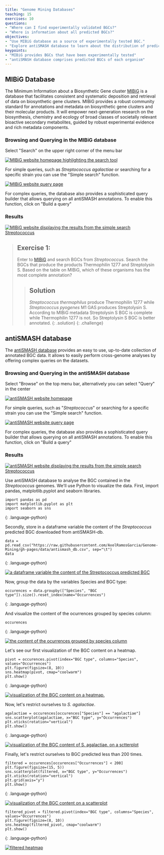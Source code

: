 ```yaml
---
title: "Genome Mining Databases"
teaching: 15
exercises: 10
questions:
- "Where can I find experimentally validated BGCs?"
- "Where is information about all predicted BGCs?"
objectives:
- "Use MIBiG database as a source of experimentally tested BGC."
- "Explore antiSMASH database to learn about the distribution of predicted BGC."
keypoints:
- "MIBiG provides BGCs that have been experimentally tested"
- "antiSMASH database comprises predicted BGCs of each organism"
---
```

## MIBiG Database
The Minimum Information about a Biosynthetic Gene cluster 
[MIBiG](https://mibig.secondarymetabolites.org/repository) 
is a database that facilitates consistent and systematic deposition 
and retrieval of data on biosynthetic gene clusters. MIBiG provides 
a robust community standard for annotations and metadata on 
biosynthetic gene clusters and their molecular products. It will 
empower next-generation research on the biosynthesis, chemistry 
and ecology of broad classes of societally relevant bioactive 
secondary metabolites, guided by robust experimental evidence 
and rich metadata components.

### Browsing and Querying in the MIBiG database

Select "Search" on the upper right corner of the menu bar


<a href="{{ page.root }}/fig/MIBiG_search.png">
  <img src="{{ page.root }}/fig/MIBiG_search.png" alt="MIBiG website homepage highlighting the search tool" />
</a>

For simple queries, such as _Streptococcus agalactiae_ or searching for a specific strain you can use the "Simple search"  function.

<a href="{{ page.root }}/fig/MIBiG_query.png">
  <img src="{{ page.root }}/fig/MIBiG_query.png" alt="MIBiG website query page" />
</a>

For complex queries, the database also provides a sophisticated query builder that allows querying on all antiSMASH annotations. To enable this function, click on "Build a query"

### Results

<a href="{{ page.root }}/fig/MIBiG_results.png">
  <img src="{{ page.root }}/fig/MIBiG_results.png" alt="MIBiG website displaying the results from the simple search Streptococcus" />
</a>

> ## Exercise 1: 
> Enter to [MIBiG](https://mibig.secondarymetabolites.org/) and search BGCs from *Streptococcus*. Search the BGCs that produce the products Thermophilin 1277 and Streptolysin S. Based on the table on MIBiG, which of these organisms has the most complete annotation?
> 
> > ## Solution
> > _Streptococcus thermophilus_ produce Thermophilin 1277 while _Streptococcus pyogenes_ M1 GAS produces Streptolysin S.
> > According to MIBiG metadata Streptolysin S BGC is complete while Thermophilin 1277 is not.
> > So Streptolysin S BGC is better annotated. 
> {: .solution}
{: .challenge}



## antiSMASH database
The [antiSMASH database](https://antismash-db.secondarymetabolites.org/) 
provides an easy to use, up-to-date collection of 
annotated BGC data. It allows to easily perform cross-genome 
analyses by offering complex queries on the datasets.

### Browsing and Querying in the antiSMASH database
Select "Browse" on the top menu bar, alternatively you can select "Query" in the center

<a href="{{ page.root }}/fig/antiSMASH_db.png">
  <img src="{{ page.root }}/fig/antiSMASH_db.png" alt="antiSMASH website homepage" />
</a>

For simple queries, such as "_Streptococcus_" or searching for a 
specific strain you can use the "Simple search" function.

<a href="{{ page.root }}/fig/antiSMASH_search.png">
  <img src="{{ page.root }}/fig/antiSMASH_search.png" alt="antiSMASH website query page" />
</a>

For complex queries, the database also provides a sophisticated query 
builder that allows querying on all antiSMASH annotations. To enable 
this function, click on "Build a query"

### Results

<a href="{{ page.root }}/fig/antiSMASH_query.png">
  <img src="{{ page.root }}/fig/antiSMASH_query.png" alt="antiSMASH website displaying the results from the simple search Streptococcus" />
</a>

Use antiSMASH database to analyse the BGC contained in 
the _Streptococcus_ genomes. We'll use Python to visualize
the data. First, import pandas, matplotlib.pyplot and seaborn
libraries.
  
~~~
import pandas as pd
import matplotlib.pyplot as plt
import seaborn as sns
~~~
{: .language-python}

Secondly, store in a dataframe variable the content of the
_Streptococcus_ predicted BGC downloaded from antiSMASH-db.  

~~~
data = pd.read_csv("https://raw.githubusercontent.com/AxelRamosGarcia/Genome-Mining/gh-pages/data/antismash_db.csv", sep="\t")
data
~~~
{: .language-python}

<a href="{{ page.root }}/fig/21-08-24-chapter9-table.png">
  <img src="{{ page.root }}/fig/21-08-24-chapter9-table.png" alt="a dataframe variable the content of the Streptococcus predicted BGC" />
</a>

Now, group the data by the variables Species and BGC type:  
~~~
occurences = data.groupby(["Species", "BGC type"]).size().reset_index(name="Occurrences")
~~~
{: .language-python}

And visualize the content of the ocurrences grouped by species column:  
~~~
occurences
~~~
{: .language-python}  

<a href="{{ page.root }}/fig/21-08-24-chapter9-occurences.png">
  <img src="{{ page.root }}fig/21-08-24-chapter9-occurences.png" alt="the content of the ocurrences grouped by species column" />
</a>

Let's see our first visualization of the BGC content on a heatmap.

~~~
pivot = occurences.pivot(index="BGC type", columns="Species", values="Occurrences")
plt.figure(figsize=(8, 10))
sns.heatmap(pivot, cmap="coolwarm")
plt.show()
~~~
{: .language-python}  

<a href="{{ page.root }}fig/21-08-24-chapter9-heatmap.png">
  <img src="{{ page.root }}fig/21-08-24-chapter9-heatmap.png" alt="visualization of the BGC content on a heatmap." />
</a>


Now, let's restrict ourselves to _S. agalactiae_.

~~~
agalactiae = occurences[occurences["Species"] == "agalactiae"]
sns.scatterplot(agalactiae, x="BGC type", y="Occurrences")
plt.xticks(rotation="vertical")
plt.show()
~~~
{: .language-python}

<a href="{{ page.root }}fig/21-08-24-chapter9.dotplot.png">
  <img src="{{ page.root }}fig/21-08-24-chapter9.dotplot.png" alt="visualization of the BGC content of S. agalactiae. on a sctterplot" />
</a>

Finally, let's restrict ourselves to BGC predicted less than 200 times.

~~~
filtered = occurences[occurences["Occurrences"] < 200]
plt.figure(figsize=(15, 5))
sns.scatterplot(filtered, x="BGC type", y="Occurrences")
plt.xticks(rotation="vertical")
plt.grid(axis="y")
plt.show()
~~~
{: .language-python}

<a href="{{ page.root }}fig/21-08-24-chapter9.dotplot2.png">
  <img src="{{ page.root }}fig/21-08-24-chapter9.dotplot2.png" alt="visualization of the BGC content on a scatterplot" />
</a>

~~~
filtered_pivot = filtered.pivot(index="BGC type", columns="Species", values="Occurrences")
plt.figure(figsize=(8, 10))
sns.heatmap(filtered_pivot, cmap="coolwarm")
plt.show()
~~~
{: .language-python}

<a href="{{ page.root }}fig/21-08-24-chapter9-pivot-filtered.png">
  <img src="{{ page.root }}fig/21-08-24-chapter9-pivot-filtered.png" alt="filtered heatmap " />
</a>

